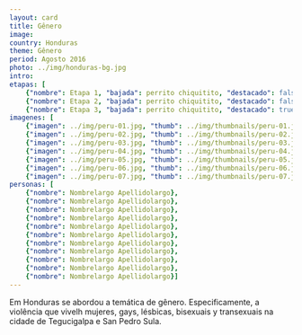 ```yaml
---
layout: card
title: Gênero
image:
country: Honduras
theme: Gênero
period: Agosto 2016
photo: ../img/honduras-bg.jpg
intro:
etapas: [
	{"nombre": Etapa 1, "bajada": perrito chiquitito, "destacado": false},
	{"nombre": Etapa 2, "bajada": perrito chiquitito, "destacado": false},
	{"nombre": Etapa 3, "bajada": perrito chiquitito, "destacado": true}]
imagenes: [
	{"imagen": ../img/peru-01.jpg, "thumb": ../img/thumbnails/peru-01.jpg},
	{"imagen": ../img/peru-02.jpg, "thumb": ../img/thumbnails/peru-02.jpg},
	{"imagen": ../img/peru-03.jpg, "thumb": ../img/thumbnails/peru-03.jpg},
	{"imagen": ../img/peru-04.jpg, "thumb": ../img/thumbnails/peru-04.jpg},
	{"imagen": ../img/peru-05.jpg, "thumb": ../img/thumbnails/peru-05.jpg},
	{"imagen": ../img/peru-06.jpg, "thumb": ../img/thumbnails/peru-06.jpg},
	{"imagen": ../img/peru-07.jpg, "thumb": ../img/thumbnails/peru-07.jpg}]
personas: [
	{"nombre": Nombrelargo Apellidolargo},
	{"nombre": Nombrelargo Apellidolargo},
	{"nombre": Nombrelargo Apellidolargo},
	{"nombre": Nombrelargo Apellidolargo},
	{"nombre": Nombrelargo Apellidolargo},
	{"nombre": Nombrelargo Apellidolargo},
	{"nombre": Nombrelargo Apellidolargo},
	{"nombre": Nombrelargo Apellidolargo},
	{"nombre": Nombrelargo Apellidolargo},
	{"nombre": Nombrelargo Apellidolargo},
	{"nombre": Nombrelargo Apellidolargo}]
---
```


Em Honduras se abordou a temática de gênero. Especificamente, a violência que vivelh mujeres, gays, lésbicas, bisexuais y transexuais na cidade de Tegucigalpa e San Pedro Sula.
